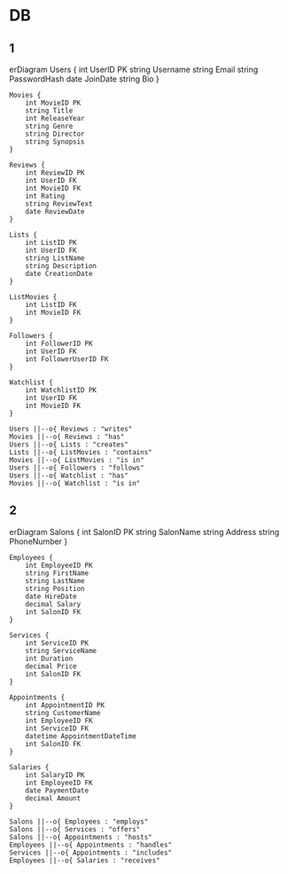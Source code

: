 # DB

## 1

erDiagram
    Users {
        int UserID PK
        string Username
        string Email
        string PasswordHash
        date JoinDate
        string Bio
    }
    
    Movies {
        int MovieID PK
        string Title
        int ReleaseYear
        string Genre
        string Director
        string Synopsis
    }
    
    Reviews {
        int ReviewID PK
        int UserID FK
        int MovieID FK
        int Rating
        string ReviewText
        date ReviewDate
    }
    
    Lists {
        int ListID PK
        int UserID FK
        string ListName
        string Description
        date CreationDate
    }
    
    ListMovies {
        int ListID FK
        int MovieID FK
    }
    
    Followers {
        int FollowerID PK
        int UserID FK
        int FollowerUserID FK
    }
    
    Watchlist {
        int WatchlistID PK
        int UserID FK
        int MovieID FK
    }
    
    Users ||--o{ Reviews : "writes"
    Movies ||--o{ Reviews : "has"
    Users ||--o{ Lists : "creates"
    Lists ||--o{ ListMovies : "contains"
    Movies ||--o{ ListMovies : "is in"
    Users ||--o{ Followers : "follows"
    Users ||--o{ Watchlist : "has"
    Movies ||--o{ Watchlist : "is in"

## 2

erDiagram
    Salons {
        int SalonID PK
        string SalonName
        string Address
        string PhoneNumber
    }
    
    Employees {
        int EmployeeID PK
        string FirstName
        string LastName
        string Position
        date HireDate
        decimal Salary
        int SalonID FK
    }
    
    Services {
        int ServiceID PK
        string ServiceName
        int Duration
        decimal Price
        int SalonID FK
    }
    
    Appointments {
        int AppointmentID PK
        string CustomerName
        int EmployeeID FK
        int ServiceID FK
        datetime AppointmentDateTime
        int SalonID FK
    }
    
    Salaries {
        int SalaryID PK
        int EmployeeID FK
        date PaymentDate
        decimal Amount
    }
    
    Salons ||--o{ Employees : "employs"
    Salons ||--o{ Services : "offers"
    Salons ||--o{ Appointments : "hosts"
    Employees ||--o{ Appointments : "handles"
    Services ||--o{ Appointments : "includes"
    Employees ||--o{ Salaries : "receives"